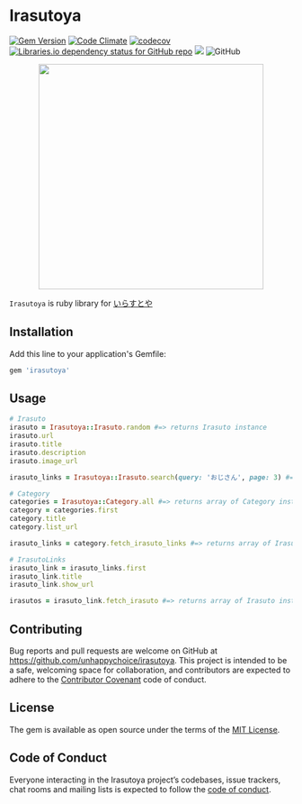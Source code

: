 # Irasutoya

[![Gem Version](https://badge.fury.io/rb/irasutoya.svg)](https://badge.fury.io/rb/irasutoya)
[![Code Climate](https://codeclimate.com/github/unhappychoice/irasutoya/badges/gpa.svg)](https://codeclimate.com/github/unhappychoice/irasutoya)
[![codecov](https://codecov.io/gh/unhappychoice/irasutoya/branch/master/graph/badge.svg)](https://codecov.io/gh/unhappychoice/irasutoya)
[![Libraries.io dependency status for GitHub repo](https://img.shields.io/librariesio/github/unhappychoice/irasutoya.svg)](https://libraries.io/github/unhappychoice/irasutoya)
![](http://ruby-gem-downloads-badge.herokuapp.com/irasutoya?type=total)
![GitHub](https://img.shields.io/github/license/unhappychoice/irasutoya.svg)

<p align="center">
  <img src="https://1.bp.blogspot.com/-QU1PrEXerMg/XWS5ZxD-tsI/AAAAAAABUR4/1EuTP776BowewKdMAgnAUpUB5m3O7ve-ACLcBGAs/s1600/computer_screen_programming.png" width="400"/>
</p>

`Irasutoya` is ruby library for [いらすとや](https://www.irasutoya.com)

## Installation

Add this line to your application's Gemfile:

```ruby
gem 'irasutoya'
```
## Usage

```ruby
# Irasuto
irasuto = Irasutoya::Irasuto.random #=> returns Irasuto instance
irasuto.url
irasuto.title
irasuto.description
irasuto.image_url

irasuto_links = Irasutoya::Irasuto.search(query: 'おじさん', page: 3) #=> returns array of IrasutoLink instance

# Category
categories = Irasutoya::Category.all #=> returns array of Category instance
category = categories.first
category.title
category.list_url

irasuto_links = category.fetch_irasuto_links #=> returns array of IrasutoLink instance

# IrasutoLinks
irasuto_link = irasuto_links.first
irasuto_link.title
irasuto_link.show_url

irasutos = irasuto_link.fetch_irasuto #=> returns array of Irasuto instance
```

## Contributing

Bug reports and pull requests are welcome on GitHub at https://github.com/unhappychoice/irasutoya. This project is intended to be a safe, welcoming space for collaboration, and contributors are expected to adhere to the [Contributor Covenant](http://contributor-covenant.org) code of conduct.

## License

The gem is available as open source under the terms of the [MIT License](https://opensource.org/licenses/MIT).

## Code of Conduct

Everyone interacting in the Irasutoya project’s codebases, issue trackers, chat rooms and mailing lists is expected to follow the [code of conduct](https://github.com/unhappychoice/irasutoya/blob/master/CODE_OF_CONDUCT.md).
